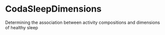 # CodaSleepDimensions
Determining the association between activity compositions and dimensions of healthy sleep
